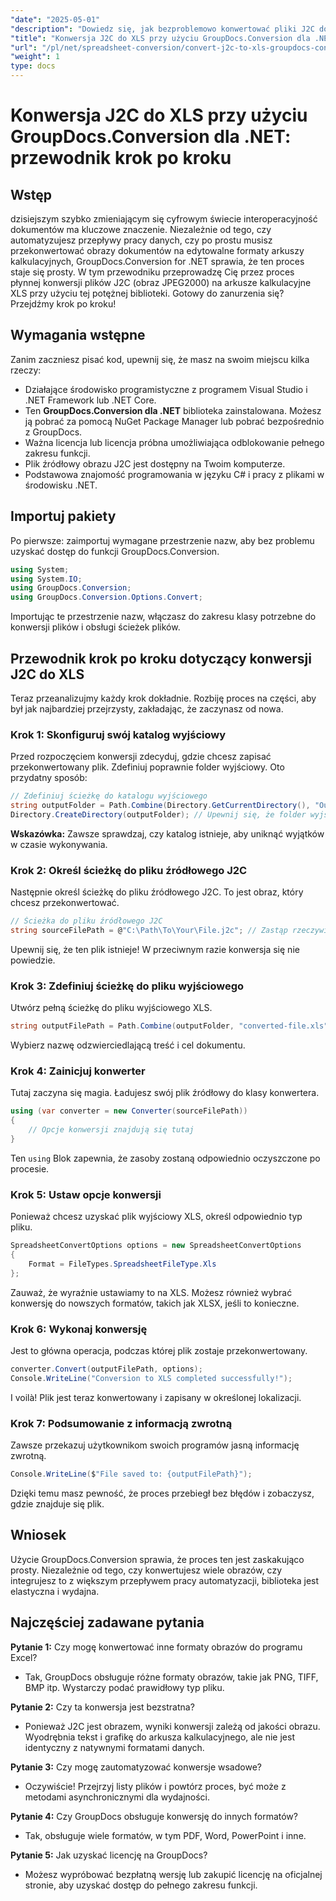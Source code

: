 ```yaml
---
"date": "2025-05-01"
"description": "Dowiedz się, jak bezproblemowo konwertować pliki J2C do formatu Excel za pomocą GroupDocs.Conversion dla .NET dzięki temu kompleksowemu przewodnikowi."
"title": "Konwersja J2C do XLS przy użyciu GroupDocs.Conversion dla .NET&#58; Przewodnik krok po kroku"
"url": "/pl/net/spreadsheet-conversion/convert-j2c-to-xls-groupdocs-conversion-net/"
"weight": 1
type: docs
---
```

# Konwersja J2C do XLS przy użyciu GroupDocs.Conversion dla .NET: przewodnik krok po kroku

## Wstęp

dzisiejszym szybko zmieniającym się cyfrowym świecie interoperacyjność dokumentów ma kluczowe znaczenie. Niezależnie od tego, czy automatyzujesz przepływy pracy danych, czy po prostu musisz przekonwertować obrazy dokumentów na edytowalne formaty arkuszy kalkulacyjnych, GroupDocs.Conversion for .NET sprawia, że ten proces staje się prosty. W tym przewodniku przeprowadzę Cię przez proces płynnej konwersji plików J2C (obraz JPEG2000) na arkusze kalkulacyjne XLS przy użyciu tej potężnej biblioteki. Gotowy do zanurzenia się? Przejdźmy krok po kroku!


## Wymagania wstępne

Zanim zaczniesz pisać kod, upewnij się, że masz na swoim miejscu kilka rzeczy:
- Działające środowisko programistyczne z programem Visual Studio i .NET Framework lub .NET Core.
- Ten **GroupDocs.Conversion dla .NET** biblioteka zainstalowana. Możesz ją pobrać za pomocą NuGet Package Manager lub pobrać bezpośrednio z GroupDocs.
- Ważna licencja lub licencja próbna umożliwiająca odblokowanie pełnego zakresu funkcji.
- Plik źródłowy obrazu J2C jest dostępny na Twoim komputerze.
- Podstawowa znajomość programowania w języku C# i pracy z plikami w środowisku .NET.


## Importuj pakiety

Po pierwsze: zaimportuj wymagane przestrzenie nazw, aby bez problemu uzyskać dostęp do funkcji GroupDocs.Conversion.

```csharp
using System;
using System.IO;
using GroupDocs.Conversion;
using GroupDocs.Conversion.Options.Convert;
```

Importując te przestrzenie nazw, włączasz do zakresu klasy potrzebne do konwersji plików i obsługi ścieżek plików.


## Przewodnik krok po kroku dotyczący konwersji J2C do XLS

Teraz przeanalizujmy każdy krok dokładnie. Rozbiję proces na części, aby był jak najbardziej przejrzysty, zakładając, że zaczynasz od nowa.


### Krok 1: Skonfiguruj swój katalog wyjściowy

Przed rozpoczęciem konwersji zdecyduj, gdzie chcesz zapisać przekonwertowany plik. Zdefiniuj poprawnie folder wyjściowy. Oto przydatny sposób:

```csharp
// Zdefiniuj ścieżkę do katalogu wyjściowego
string outputFolder = Path.Combine(Directory.GetCurrentDirectory(), "Output");
Directory.CreateDirectory(outputFolder); // Upewnij się, że folder wyjściowy istnieje
```

**Wskazówka:** Zawsze sprawdzaj, czy katalog istnieje, aby uniknąć wyjątków w czasie wykonywania. 


### Krok 2: Określ ścieżkę do pliku źródłowego J2C

Następnie określ ścieżkę do pliku źródłowego J2C. To jest obraz, który chcesz przekonwertować.

```csharp
// Ścieżka do pliku źródłowego J2C
string sourceFilePath = @"C:\Path\To\Your\File.j2c"; // Zastąp rzeczywistą ścieżką pliku
```

Upewnij się, że ten plik istnieje! W przeciwnym razie konwersja się nie powiedzie.


### Krok 3: Zdefiniuj ścieżkę do pliku wyjściowego

Utwórz pełną ścieżkę do pliku wyjściowego XLS.

```csharp
string outputFilePath = Path.Combine(outputFolder, "converted-file.xls");
```

Wybierz nazwę odzwierciedlającą treść i cel dokumentu.


### Krok 4: Zainicjuj konwerter

Tutaj zaczyna się magia. Ładujesz swój plik źródłowy do klasy konwertera.

```csharp
using (var converter = new Converter(sourceFilePath))
{
    // Opcje konwersji znajdują się tutaj
}
```

Ten `using` Blok zapewnia, że zasoby zostaną odpowiednio oczyszczone po procesie.


### Krok 5: Ustaw opcje konwersji

Ponieważ chcesz uzyskać plik wyjściowy XLS, określ odpowiednio typ pliku.

```csharp
SpreadsheetConvertOptions options = new SpreadsheetConvertOptions
{
    Format = FileTypes.SpreadsheetFileType.Xls
};
```

Zauważ, że wyraźnie ustawiamy to na XLS. Możesz również wybrać konwersję do nowszych formatów, takich jak XLSX, jeśli to konieczne.


### Krok 6: Wykonaj konwersję

Jest to główna operacja, podczas której plik zostaje przekonwertowany.

```csharp
converter.Convert(outputFilePath, options);
Console.WriteLine("Conversion to XLS completed successfully!");
```

I voilà! Plik jest teraz konwertowany i zapisany w określonej lokalizacji.


### Krok 7: Podsumowanie z informacją zwrotną

Zawsze przekazuj użytkownikom swoich programów jasną informację zwrotną.

```csharp
Console.WriteLine($"File saved to: {outputFilePath}");
```

Dzięki temu masz pewność, że proces przebiegł bez błędów i zobaczysz, gdzie znajduje się plik.

## Wniosek

Użycie GroupDocs.Conversion sprawia, że proces ten jest zaskakująco prosty. Niezależnie od tego, czy konwertujesz wiele obrazów, czy integrujesz to z większym przepływem pracy automatyzacji, biblioteka jest elastyczna i wydajna.

## Najczęściej zadawane pytania

**Pytanie 1:** Czy mogę konwertować inne formaty obrazów do programu Excel?  

- Tak, GroupDocs obsługuje różne formaty obrazów, takie jak PNG, TIFF, BMP itp. Wystarczy podać prawidłowy typ pliku.

**Pytanie 2:** Czy ta konwersja jest bezstratna?  

- Ponieważ J2C jest obrazem, wyniki konwersji zależą od jakości obrazu. Wyodrębnia tekst i grafikę do arkusza kalkulacyjnego, ale nie jest identyczny z natywnymi formatami danych.

**Pytanie 3:** Czy mogę zautomatyzować konwersje wsadowe?  

- Oczywiście! Przejrzyj listy plików i powtórz proces, być może z metodami asynchronicznymi dla wydajności.

**Pytanie 4:** Czy GroupDocs obsługuje konwersję do innych formatów?  

- Tak, obsługuje wiele formatów, w tym PDF, Word, PowerPoint i inne.

**Pytanie 5:** Jak uzyskać licencję na GroupDocs?  

- Możesz wypróbować bezpłatną wersję lub zakupić licencję na oficjalnej stronie, aby uzyskać dostęp do pełnego zakresu funkcji.